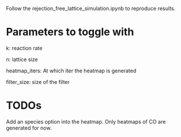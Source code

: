 Follow the rejection_free_lattice_simulation.ipynb to reproduce results. 
# Parameters to toggle with
k: reaction rate

n: lattice size

heatmap_iters: At which iter the heatmap is generated

filter_size: size of the filter

# TODOs
Add an species option into the heatmap. Only heatmaps of CO are generated for now.
